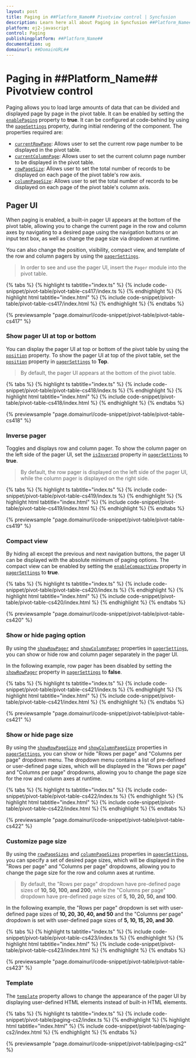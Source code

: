 ```yaml
---
layout: post
title: Paging in ##Platform_Name## Pivotview control | Syncfusion
description: Learn here all about Paging in Syncfusion ##Platform_Name## Pivotview control of Syncfusion Essential JS 2 and more.
platform: ej2-javascript
control: Paging 
publishingplatform: ##Platform_Name##
documentation: ug
domainurl: ##DomainURL##
---
```


# Paging in ##Platform_Name## Pivotview control

Paging allows you to load large amounts of data that can be divided and displayed page by page in the pivot table. It can be enabled by setting the [`enablePaging`](https://ej2.syncfusion.com/documentation/api/pivotview#enablepaging) property to **true**. It can be configured at code-behind by using the [`pageSettings`](https://ej2.syncfusion.com/documentation/api/pivotview#pagesettings) property, during initial rendering of the component. The properties required are:

* [`currentRowPage`](https://ej2.syncfusion.com/documentation/api/pivotview/pageSettings/#currentrowpage): Allows user to set the current row page number to be displayed in the pivot table.
* [`currentColumnPage`](https://ej2.syncfusion.com/documentation/api/pivotview/pageSettings/#currentcolumnpage): Allows user to set the current column page number to be displayed in the pivot table.
* [`rowPageSize`](https://ej2.syncfusion.com/documentation/api/pivotview/pageSettings/#rowpagesize): Allows user to set the total number of records to be displayed on each page of the pivot table's row axis.
* [`columnPageSize`](https://ej2.syncfusion.com/documentation/api/pivotview/pageSettings/#columnpagesize): Allows user to set the total number of records to be displayed on each page of the pivot table's column axis.

## Pager UI

When paging is enabled, a built-in pager UI appears at the bottom of the pivot table, allowing you to change the current page in the row and column axes by navigating to a desired page using the navigation buttons or an input text box, as well as change the page size via dropdown at runtime.

You can also change the position, visibility, compact view, and template of the row and column pagers by using the [`pagerSettings`](https://ej2.syncfusion.com/documentation/api/pivotview#pagersettings).

> In order to see and use the pager UI, insert the `Pager` module into the pivot table.

{% tabs %}
{% highlight ts tabtitle="index.ts" %}
{% include code-snippet/pivot-table/pivot-table-cs417/index.ts %}
{% endhighlight %}
{% highlight html tabtitle="index.html" %}
{% include code-snippet/pivot-table/pivot-table-cs417/index.html %}
{% endhighlight %}
{% endtabs %}
          
{% previewsample "page.domainurl/code-snippet/pivot-table/pivot-table-cs417" %}

### Show pager UI at top or bottom

You can display the pager UI at top or bottom of the pivot table by using the [`position`](https://ej2.syncfusion.com/documentation/api/pivotview/pagerSettings/#position) property. To show the pager UI at top of the pivot table, set the [`position`](https://ej2.syncfusion.com/documentation/api/pivotview/pagerSettings/#position) property in [`pagerSettings`](https://ej2.syncfusion.com/documentation/api/pivotview#pagersettings) to **Top**.

> By default, the pager UI appears at the bottom of the pivot table.

{% tabs %}
{% highlight ts tabtitle="index.ts" %}
{% include code-snippet/pivot-table/pivot-table-cs418/index.ts %}
{% endhighlight %}
{% highlight html tabtitle="index.html" %}
{% include code-snippet/pivot-table/pivot-table-cs418/index.html %}
{% endhighlight %}
{% endtabs %}
          
{% previewsample "page.domainurl/code-snippet/pivot-table/pivot-table-cs418" %}

### Inverse pager

Toggles and displays row and column pager. To show the column pager on the left side of the pager UI, set the [`isInversed`](https://ej2.syncfusion.com/documentation/api/pivotview/pagerSettings/#isinversed) property in [`pagerSettings`](https://ej2.syncfusion.com/documentation/api/pivotview#pagersettings) to **true**.

> By default, the row pager is displayed on the left side of the pager UI, while the column pager is displayed on the right side.

{% tabs %}
{% highlight ts tabtitle="index.ts" %}
{% include code-snippet/pivot-table/pivot-table-cs419/index.ts %}
{% endhighlight %}
{% highlight html tabtitle="index.html" %}
{% include code-snippet/pivot-table/pivot-table-cs419/index.html %}
{% endhighlight %}
{% endtabs %}
          
{% previewsample "page.domainurl/code-snippet/pivot-table/pivot-table-cs419" %}

### Compact view

By hiding all except the previous and next navigation buttons, the pager UI can be displayed with the absolute minimum of paging options. The compact view can be enabled by setting the [`enableCompactView`](https://ej2.syncfusion.com/documentation/api/pivotview/pagerSettings/#enablecompactview) property in [`pagerSettings`](https://ej2.syncfusion.com/documentation/api/pivotview#pagersettings) to **true**.

{% tabs %}
{% highlight ts tabtitle="index.ts" %}
{% include code-snippet/pivot-table/pivot-table-cs420/index.ts %}
{% endhighlight %}
{% highlight html tabtitle="index.html" %}
{% include code-snippet/pivot-table/pivot-table-cs420/index.html %}
{% endhighlight %}
{% endtabs %}
          
{% previewsample "page.domainurl/code-snippet/pivot-table/pivot-table-cs420" %}

### Show or hide paging option

By using the [`showRowPager`](https://ej2.syncfusion.com/documentation/api/pivotview/pagerSettings/#showrowpager) and [`showColumnPager`](https://ej2.syncfusion.com/documentation/api/pivotview/pagerSettings/#showcolumnpager) properties in [`pagerSettings`](https://ej2.syncfusion.com/documentation/api/pivotview#pagersettings), you can show or hide row and column pager separately in the pager UI.

In the following example, row pager has been disabled by setting the [`showRowPager`](https://ej2.syncfusion.com/documentation/api/pivotview/pagerSettings/#showrowpager) property in [`pagerSettings`](https://ej2.syncfusion.com/documentation/api/pivotview#pagersettings) to **false**.

{% tabs %}
{% highlight ts tabtitle="index.ts" %}
{% include code-snippet/pivot-table/pivot-table-cs421/index.ts %}
{% endhighlight %}
{% highlight html tabtitle="index.html" %}
{% include code-snippet/pivot-table/pivot-table-cs421/index.html %}
{% endhighlight %}
{% endtabs %}
          
{% previewsample "page.domainurl/code-snippet/pivot-table/pivot-table-cs421" %}

### Show or hide page size

By using the [`showRowPageSize`](https://ej2.syncfusion.com/documentation/api/pivotview/pagerSettings/#showrowpagesize) and [`showColumnPageSize`](https://ej2.syncfusion.com/documentation/api/pivotview/pagerSettings/#showcolumnpagesize) properties in [`pagerSettings`](https://ej2.syncfusion.com/documentation/api/pivotview#pagersettings), you can show or hide "Rows per page" and "Columns per page" dropdown menu. The dropdown menu contains a list of pre-defined or user-defined page sizes, which will be displayed in the "Rows per page" and "Columns per page" dropdowns, allowing you to change the page size for the row and column axes at runtime.

{% tabs %}
{% highlight ts tabtitle="index.ts" %}
{% include code-snippet/pivot-table/pivot-table-cs422/index.ts %}
{% endhighlight %}
{% highlight html tabtitle="index.html" %}
{% include code-snippet/pivot-table/pivot-table-cs422/index.html %}
{% endhighlight %}
{% endtabs %}
          
{% previewsample "page.domainurl/code-snippet/pivot-table/pivot-table-cs422" %}

### Customize page size

By using the [`rowPageSizes`](https://ej2.syncfusion.com/documentation/api/pivotview/pagerSettings/#rowpagesizes) and [`columnPageSizes`](https://ej2.syncfusion.com/documentation/api/pivotview/pagerSettings/#columnpagesizes) properties in [`pagerSettings`](https://ej2.syncfusion.com/documentation/api/pivotview#pagersettings), you can specify a set of desired page sizes, which will be displayed in the "Rows per page" and "Columns per page" dropdowns, allowing you to change the page size for the row and column axes at runtime.

> By default, the "Rows per page" dropdown have pre-defined page sizes of **10, 50, 100, and 200**, while the "Columns per page" dropdown have pre-defined page sizes of **5, 10, 20, 50, and 100**.

In the following example, the "Rows per page" dropdown is set with user-defined page sizes of **10, 20, 30, 40, and 50** and the "Columns per page" dropdown is set with user-defined page sizes of **5, 10, 15, 20, and 30**.

{% tabs %}
{% highlight ts tabtitle="index.ts" %}
{% include code-snippet/pivot-table/pivot-table-cs423/index.ts %}
{% endhighlight %}
{% highlight html tabtitle="index.html" %}
{% include code-snippet/pivot-table/pivot-table-cs423/index.html %}
{% endhighlight %}
{% endtabs %}
          
{% previewsample "page.domainurl/code-snippet/pivot-table/pivot-table-cs423" %}

### Template

The [`template`](https://ej2.syncfusion.com/documentation/api/pivotview/pagerSettings/#template) property allows to change the appearance of the pager UI by displaying user-defined HTML elements instead of built-in HTML elements.

{% tabs %}
{% highlight ts tabtitle="index.ts" %}
{% include code-snippet/pivot-table/paging-cs2/index.ts %}
{% endhighlight %}
{% highlight html tabtitle="index.html" %}
{% include code-snippet/pivot-table/paging-cs2/index.html %}
{% endhighlight %}
{% endtabs %}
          
{% previewsample "page.domainurl/code-snippet/pivot-table/paging-cs2" %}